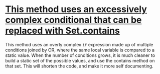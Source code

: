 # [This method uses an excessively complex conditional that can be replaced with Set.contains](http://fb-contrib.sourceforge.net/bugdescriptions.html#CBC_CONTAINS_BASED_CONDITIONAL)

This method uses an overly complex `if` expression made up of multiple conditions joined by OR, where the same
    		local variable is compared to a static value. When the number of conditions grows, it is much cleaner
    		to build a static set of the possible values, and use the contains method on that set. This will
    		shorten the code, and make it more self documenting.